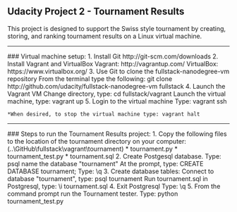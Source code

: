 ## Udacity Project 2 - Tournament Results

This project is designed to support the Swiss style tournament by creating, storing,
and ranking tournament results on a Linux virtual machine.
<hr>
### Virtual machine setup:
	1. Install Git
		http://git-scm.com/downloads	
	2. Install Vagrant and VirtualBox
		Vagrant:    http://vagrantup.com/
		VirtualBox: https://www.virtualbox.org/
	3. Use Git to clone the fullstack-nanodegree-vm repository
		From the terminal type the following:
		git clone http://github.com/udacity/fullstack-nanodegree-vm fullstack
	4. Launch the Vagrant VM
		Change directory, type: cd fullstack/vagrant
		Launch the virtual machine, type: vagrant up 
	5. Login to the virtual machine
		Type: vagrant ssh 

	*When desired, to stop the virtual machine type: vagrant halt
<hr>
### Steps to run the Tournament Results project:
	1. Copy the following files to the location of the tournament directory on  
	   your computer: (..\GitHub\fullstack\vagrant\tournament)
			* tournament.py
			* tournament_test.py
			* tournament.sql
	2. Create Postgesql database.
		Type: psql
		name the database "tournament"
		At the prompt, type: CREATE DATABASE tournament;
		Type: \q
	3. Create database tables:
		Connect to database "tournament", type: psql tournament
		Run tournament.sql in Postgresql, type: \i tournament.sql
	4. Exit Postgresql
	   	Type: \q
	5. From the command prompt run the Tournament tester.
		Type: python tournament_test.py
